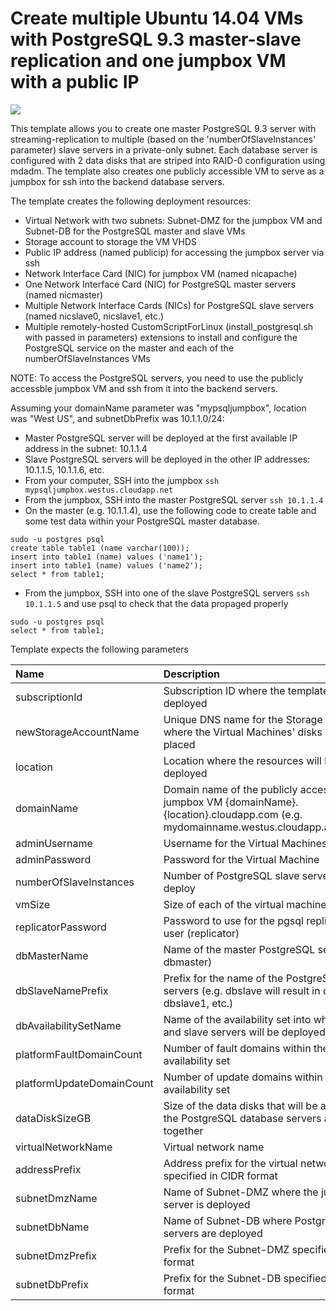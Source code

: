 # Create multiple Ubuntu 14.04 VMs with PostgreSQL 9.3 master-slave replication and one jumpbox VM with a public IP

<a href="https://azuredeploy.net/" target="_blank">
    <img src="http://azuredeploy.net/deploybutton.png"/>
</a>

This template allows you to create one master PostgreSQL 9.3 server with streaming-replication to multiple (based on the 'numberOfSlaveInstances' parameter) slave servers in a private-only subnet. Each database server is configured with 2 data disks that are striped into RAID-0 configuration using mdadm. The template also creates one publicly accessible VM to serve as a jumpbox for ssh into the backend database servers.

The template creates the following deployment resources:
* Virtual Network with two subnets: Subnet-DMZ for the jumpbox VM and Subnet-DB for the PostgreSQL master and slave VMs
* Storage account to storage the VM VHDS
* Public IP address (named publicip) for accessing the jumpbox server via ssh
* Network Interface Card (NIC) for jumpbox VM (named nicapache)
* One Network Interface Card (NIC) for PostgreSQL master servers (named nicmaster)
* Multiple Network Interface Cards (NICs) for PostgreSQL slave servers (named nicslave0, nicslave1, etc.)
* Multiple remotely-hosted CustomScriptForLinux (install_postgresql.sh with passed in parameters) extensions to install and configure the PostgreSQL service on the master and each of the numberOfSlaveInstances VMs

NOTE: To access the PostgreSQL servers, you need to use the publicly accessble jumpbox VM and ssh from it into the backend servers.

Assuming your domainName parameter was "mypsqljumpbox", location was "West US", and subnetDbPrefix was 10.1.1.0/24:
* Master PostgreSQL server will be deployed at the first available IP address in the subnet: 10.1.1.4
* Slave PostgreSQL servers will be deployed in the other IP addresses: 10.1.1.5, 10.1.1.6, etc.
* From your computer, SSH into the jumpbox `ssh mypsqljumpbox.westus.cloudapp.net`
* From the jumpbox, SSH into the master PostgreSQL server `ssh 10.1.1.4`
* On the master (e.g. 10.1.1.4), use the following code to create table and some test data within your PostgreSQL master database.

```
sudo -u postgres psql
create table table1 (name varchar(100));
insert into table1 (name) values ('name1');
insert into table1 (name) values ('name2');
select * from table1;
```

* From the jumpbox, SSH into one of the slave PostgreSQL servers `ssh 10.1.1.5` and use psql to check that the data propaged properly

```
sudo -u postgres psql
select * from table1;
```

Template expects the following parameters

| Name   | Description    |
|:--- |:---|
| subscriptionId  | Subscription ID where the template will be deployed |
| newStorageAccountName  | Unique DNS name for the Storage Account where the Virtual Machines' disks will be placed |
| location | Location where the resources will be deployed |
| domainName | Domain name of the publicly accessible jumpbox VM {domainName}.{location}.cloudapp.com (e.g. mydomainname.westus.cloudapp.azure.com)|
| adminUsername  | Username for the Virtual Machines  |
| adminPassword  | Password for the Virtual Machine  |
| numberOfSlaveInstances  | Number of PostgreSQL slave servers to deploy |
| vmSize | Size of each of the virtual machines |
| replicatorPassword | Password to use for the pgsql replication user (replicator) |
| dbMasterName | Name of the master PostgreSQL server (e.g. dbmaster) |
| dbSlaveNamePrefix | Prefix for the name of the PostgreSQL slave-servers (e.g. dbslave will result in dbslave0, dbslave1, etc.) |
| dbAvailabilitySetName | Name of the availability set into which master and slave servers will be deployed |
| platformFaultDomainCount | Number of fault domains within the availability set |
| platformUpdateDomainCount | Number of update domains within the availability set |
| dataDiskSizeGB | Size of the data disks that will be attached to the PostgreSQL database servers and striped together |
| virtualNetworkName | Virtual network name |
| addressPrefix | Address prefix for the virtual network specified in CIDR format |
| subnetDmzName | Name of Subnet-DMZ where the jumpbox server is deployed |
| subnetDbName | Name of Subnet-DB where PostgreSQL servers are deployed |
| subnetDmzPrefix | Prefix for the Subnet-DMZ specified in CIDR format |
| subnetDbPrefix | Prefix for the Subnet-DB specified in CIDR format |
